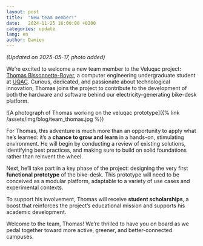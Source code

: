 ```yaml
---
layout: post
title:  "New team member!"
date:   2024-11-25 16:00:00 +0200
categories: update
lang: en
author: Damien
---
```

<em>(Updated on 2025-05-17, photo added)</em>

We’re excited to welcome a new team member to the Veluqac project: [Thomas Bissonnette-Royer](https://www.linkedin.com/in/thomas-bissonnette-royer-27510b1b0), a computer engineering undergraduate student at [UQAC](https://www.uqac.ca). Curious, dedicated, and passionate about technological innovation, Thomas joins the project to contribute to the development of both the hardware and software behind our electricity-generating bike-desk platform.

![A photograph of Thomas working on the veluqac prototype]({% link /assets/img/blog/team_thomas.jpg %})

For Thomas, this adventure is much more than an opportunity to apply what he’s learned: it’s a **chance to grow and learn** in a hands-on, stimulating environment. He will begin by conducting a review of existing solutions, identifying best practices, and making sure to build on solid foundations rather than reinvent the wheel.

Next, he’ll take part in a key phase of the project: designing the very first **functional prototype** of the bike-desk. This prototype will need to be conceived as a modular platform, adaptable to a variety of use cases and experimental contexts.

To support his involvement, Thomas will receive **student scholarships**, a boost that reinforces the project’s educational mission and supports his academic development.

Welcome to the team, Thomas! We’re thrilled to have you on board as we pedal together toward more active, greener, and better-connected campuses.